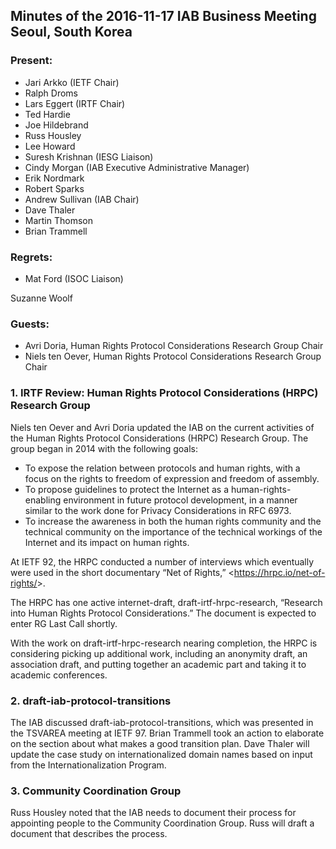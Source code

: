 
Minutes of the 2016-11-17 IAB Business Meeting
Seoul, South Korea
-----------------------------------------------------------------


### Present:


* Jari Arkko (IETF Chair)
* Ralph Droms
* Lars Eggert (IRTF Chair)
* Ted Hardie
* Joe Hildebrand
* Russ Housley
* Lee Howard
* Suresh Krishnan (IESG Liaison)
* Cindy Morgan (IAB Executive Administrative Manager)
* Erik Nordmark
* Robert Sparks
* Andrew Sullivan (IAB Chair)
* Dave Thaler
* Martin Thomson
* Brian Trammell


### Regrets:


* Mat Ford (ISOC Liaison)  

Suzanne Woolf


### Guests:


* Avri Doria, Human Rights Protocol Considerations Research Group Chair
* Niels ten Oever, Human Rights Protocol Considerations Research Group Chair


### 1. IRTF Review: Human Rights Protocol Considerations (HRPC) Research Group


Niels ten Oever and Avri Doria updated the IAB on the current activities of the Human Rights Protocol Considerations (HRPC) Research Group. The group began in 2014 with the following goals:


* To expose the relation between protocols and human rights, with a focus on the rights to freedom of expression and freedom of assembly.
* To propose guidelines to protect the Internet as a human-rights-enabling environment in future protocol development, in a manner similar to the work done for Privacy Considerations in RFC 6973.
* To increase the awareness in both the human rights community and the technical community on the importance of the technical workings of the Internet and its impact on human rights.


At IETF 92, the HRPC conducted a number of interviews which eventually were used in the short documentary “Net of Rights,” <<https://hrpc.io/net-of-rights/>>.


The HRPC has one active internet-draft, draft-irtf-hrpc-research, “Research into Human Rights Protocol Considerations.” The document is expected to enter RG Last Call shortly.


With the work on draft-irtf-hrpc-research nearing completion, the HRPC is considering picking up additional work, including an anonymity draft, an association draft, and putting together an academic part and taking it to academic conferences.


### 2. draft-iab-protocol-transitions


The IAB discussed draft-iab-protocol-transitions, which was presented in the TSVAREA meeting at IETF 97. Brian Trammell took an action to elaborate on the section about what makes a good transition plan. Dave Thaler will update the case study on internationalized domain names based on input from the Internationalization Program.


### 3. Community Coordination Group


Russ Housley noted that the IAB needs to document their process for appointing people to the Community Coordination Group. Russ will draft a document that describes the process.



